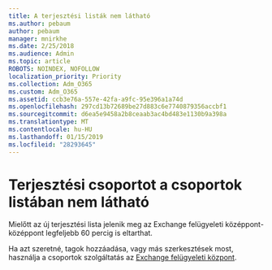```yaml
---
title: A terjesztési listák nem látható
ms.author: pebaum
author: pebaum
manager: mnirkhe
ms.date: 2/25/2018
ms.audience: Admin
ms.topic: article
ROBOTS: NOINDEX, NOFOLLOW
localization_priority: Priority
ms.collection: Adm_O365
ms.custom: Adm_O365
ms.assetid: ccb3e76a-557e-42fa-a9fc-95e396a1a74d
ms.openlocfilehash: 297cd13b72689be27d883c6e7740879356accbf1
ms.sourcegitcommit: d6ea5e9458a2b8ceaab3ac4bd483e1130b9a398a
ms.translationtype: MT
ms.contentlocale: hu-HU
ms.lasthandoff: 01/15/2019
ms.locfileid: "28293645"
---
```

# <a name="distribution-group-not-showing-in-groups-list"></a>Terjesztési csoportot a csoportok listában nem látható

Mielőtt az új terjesztési lista jelenik meg az Exchange felügyeleti középpont-középpont legfeljebb 60 percig is eltarthat.
  
Ha azt szeretné, tagok hozzáadása, vagy más szerkesztések most, használja a csoportok szolgáltatás az [Exchange felügyeleti központ](https://support.office.com/article/https://outlook.office365.com/ecp/?rfr=Admin_o365&amp;exsvurl=1&amp;mkt=en-US.aspx).
  

